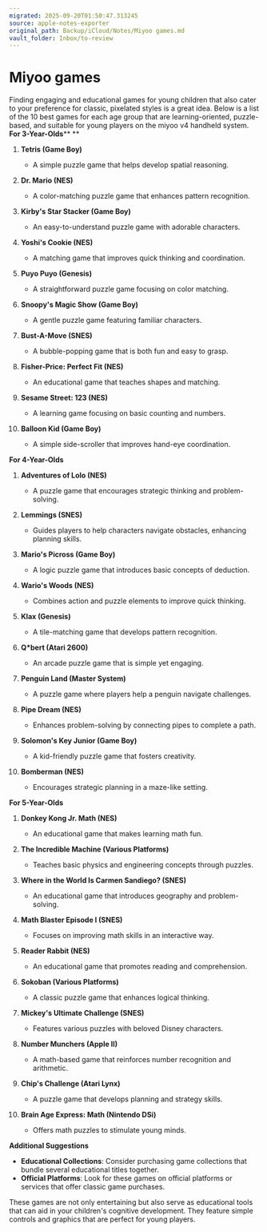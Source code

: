 ```yaml
---
migrated: 2025-09-20T01:50:47.313245
source: apple-notes-exporter
original_path: Backup/iCloud/Notes/Miyoo games.md
vault_folder: Inbox/to-review
---
```

# Miyoo games

Finding engaging and educational games for young children that also cater to your preference for classic, pixelated styles is a great idea. Below is a list of the 10 best games for each age group that are learning-oriented, puzzle-based, and suitable for young players on the miyoo v4 handheld system.
**For 3-Year-Olds****
**
1. **Tetris (Game Boy)**

	* A simple puzzle game that helps develop spatial reasoning.
2. **Dr. Mario (NES)**

	* A color-matching puzzle game that enhances pattern recognition.
3. **Kirby's Star Stacker (Game Boy)**

	* An easy-to-understand puzzle game with adorable characters.
4. **Yoshi's Cookie (NES)**

	* A matching game that improves quick thinking and coordination.
5. **Puyo Puyo (Genesis)**

	* A straightforward puzzle game focusing on color matching.
6. **Snoopy's Magic Show (Game Boy)**

	* A gentle puzzle game featuring familiar characters.
7. **Bust-A-Move (SNES)**

	* A bubble-popping game that is both fun and easy to grasp.
8. **Fisher-Price: Perfect Fit (NES)**

	* An educational game that teaches shapes and matching.
9. **Sesame Street: 123 (NES)**

	* A learning game focusing on basic counting and numbers.
10. **Balloon Kid (Game Boy)**

	* A simple side-scroller that improves hand-eye coordination.

**For 4-Year-Olds**
1. **Adventures of Lolo (NES)**

	* A puzzle game that encourages strategic thinking and problem-solving.
2. **Lemmings (SNES)**

	* Guides players to help characters navigate obstacles, enhancing planning skills.
3. **Mario's Picross (Game Boy)**

	* A logic puzzle game that introduces basic concepts of deduction.
4. **Wario's Woods (NES)**

	* Combines action and puzzle elements to improve quick thinking.
5. **Klax (Genesis)**

	* A tile-matching game that develops pattern recognition.
6. **Q*bert (Atari 2600)**

	* An arcade puzzle game that is simple yet engaging.
7. **Penguin Land (Master System)**

	* A puzzle game where players help a penguin navigate challenges.
8. **Pipe Dream (NES)**

	* Enhances problem-solving by connecting pipes to complete a path.
9. **Solomon's Key Junior (Game Boy)**

	* A kid-friendly puzzle game that fosters creativity.
10. **Bomberman (NES)**

	* Encourages strategic planning in a maze-like setting.

**For 5-Year-Olds**
1. **Donkey Kong Jr. Math (NES)**

	* An educational game that makes learning math fun.
2. **The Incredible Machine (Various Platforms)**

	* Teaches basic physics and engineering concepts through puzzles.
3. **Where in the World Is Carmen Sandiego? (SNES)**

	* An educational game that introduces geography and problem-solving.
4. **Math Blaster Episode I (SNES)**

	* Focuses on improving math skills in an interactive way.
5. **Reader Rabbit (NES)**

	* An educational game that promotes reading and comprehension.
6. **Sokoban (Various Platforms)**

	* A classic puzzle game that enhances logical thinking.
7. **Mickey's Ultimate Challenge (SNES)**

	* Features various puzzles with beloved Disney characters.
8. **Number Munchers (Apple II)**

	* A math-based game that reinforces number recognition and arithmetic.
9. **Chip's Challenge (Atari Lynx)**

	* A puzzle game that develops planning and strategy skills.
10. **Brain Age Express: Math (Nintendo DSi)**

	* Offers math puzzles to stimulate young minds.

**Additional Suggestions**
* **Educational Collections**: Consider purchasing game collections that bundle several educational titles together.
* **Official Platforms**: Look for these games on official platforms or services that offer classic game purchases.

These games are not only entertaining but also serve as educational tools that can aid in your children's cognitive development. They feature simple controls and graphics that are perfect for young players.
